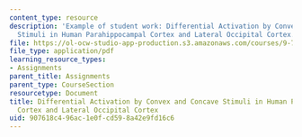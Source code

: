 ```yaml
---
content_type: resource
description: 'Example of student work: Differential Activation by Convex and Concave
  Stimuli in Human Parahippocampal Cortex and Lateral Occipital Cortex.'
file: https://ol-ocw-studio-app-production.s3.amazonaws.com/courses/9-71-functional-mri-of-high-level-vision-fall-2007/907618c496ac1e0fcd598a42e9fd16c6_difrntalactivton.pdf
file_type: application/pdf
learning_resource_types:
- Assignments
parent_title: Assignments
parent_type: CourseSection
resourcetype: Document
title: Differential Activation by Convex and Concave Stimuli in Human Parahippocampal
  Cortex and Lateral Occipital Cortex
uid: 907618c4-96ac-1e0f-cd59-8a42e9fd16c6
---
```

